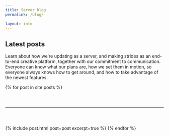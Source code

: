 ```yaml
---
title: Server blog
permalink: /blog/

layout: info
---
```


## Latest posts
Learn about how we're updating as a server, and making strides as an end-to-end creative platform, together with our commitment to communication. Everyone can know what our plans are, how we set them in motion, so everyone always knows how to get around, and how to take advantage of the newest features.

{% for post in site.posts %}
  <hr style="margin-top: 3.5rem; margin-bottom: 3.5rem;">
  {% include post.html post=post excerpt=true %}
{% endfor %}
